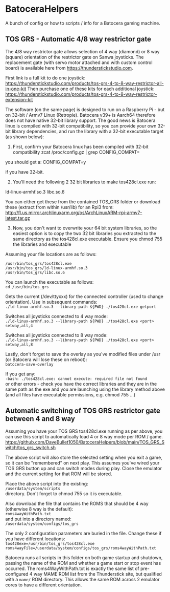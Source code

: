 # BatoceraHelpers
A bunch of config or how to scripts / info for a Batocera gaming machine.

## TOS GRS - Automatic 4/8 way restrictor gate

The 4/8 way restrictor gate allows selection of 4 way (diamond) or 8 way (square) orientation of the restrictor gate on Sanwa joysticks.  The replacement gate (with servo motor attached and with custom control board) is available here from https://thunderstickstudio.com.

First link is a full kit to do one joystick: https://thunderstickstudio.com/products/tos-grs-4-to-8-way-restrictor-all-in-one-kit
Then purchase one of these kits for each additional joystick: https://thunderstickstudio.com/products/tos-grs-4-to-8-way-restrictor-extension-kit

The software (on the same page) is designed to run on a Raspberry Pi - but on 32-bit / Armv7 Linux (Retropie).  Batocera v39+ is Aarch64 therefore does not have native 32-bit library support.  The good news is Batocera linux is compiled with 32-bit compatibility, so you can provide your own 32-bit library dependencies, and run the library with a 32-bit executable target (as shown below):

1. First, confirm your Batocera linux has been compiled with 32-bit compatibility
zcat /proc/config.gz | grep CONFIG_COMPAT=

you should get a:
CONFIG_COMPAT=y

if you have 32-bit.

2. You'll need the following 2 32 bit libraries to make tos428cl.exe run:

ld-linux-armhf.so.3
libc.so.6

You can either get these from the contained TOS_GRS folder or download these (extract from within /usr/lib) for an Rpi3 from:
http://fl.us.mirror.archlinuxarm.org/os/ArchLinuxARM-rpi-armv7-latest.tar.gz

3. Now, you don't want to overwrite your 64 bit system libraries, so the easiest option is to copy the two 32 bit libraries you extracted to the same directory as the tos428cl.exe executable.  Ensure you chmod 755 the libraries and executable

Assuming your file locations are as follows:

`/usr/bin/tos_grs/tos428cl.exe`  
`/usr/bin/tos_grs/ld-linux-armhf.so.3`  
`/usr/bin/tos_grs/libc.so.6`  

You can launch the executable as follows:  
`cd /usr/bin/tos_grs`  

Gets the current <port> (/dev/ttyxxx) for the connected controller (used to change orientation).  Use in subsequent commands:  
`./ld-linux-armhf.so.3 --library-path ${PWD} ./tos428cl.exe getport`  

Switches all joysticks connected to 4 way mode:  
`./ld-linux-armhf.so.3 --library-path ${PWD} ./tos428cl.exe <port> setway,all,4`  

Switches all joysticks connected to 8 way mode:  
`./ld-linux-armhf.so.3 --library-path ${PWD} ./tos428cl.exe <port> setway,all,8`  

Lastly, don't forget to save the overlay as you've modified files under /usr (or Batocera will lose these on reboot):  
`batocera-save-overlay`  

If you get any:  
`-bash: ./tos428cl.exe: cannot execute: required file not found`  
or other errors - check you have the correct libraries and they are in the same path as the exe and you are launching using the library method above (and all files have executable permissions, e.g. chmod 755 ...)

## Automatic switching of TOS GRS restrictor gate between 4 and 8 way

Assuming you have your TOS GRS tos428cl.exe running as per above, you can use this script to automatically load 4 or 8 way mode per ROM / game.  
https://github.com/DaveBullet1050/BatoceraHelpers/blob/main/TOS_GRS_Switch/tos_grs_switch.sh

The above script will also store the selected setting when you exit a game, so it can be "remembered" on next play.  This assumes you've wired your TOS GRS button up and can switch modes during play.  Close the emulator and the current setting for that ROM will be stored.

Place the above script into the existing:  
`/userdata/system/scripts`  
directory.  Don't forget to chmod 755 so it is executable.

Also download the file that contains the ROMS that should be 4 way (otherwise 8 way is the default):  
`roms4wayWithPath.txt`  
and put into a directory named:  
`/userdata/system/configs/tos_grs`  

The only 2 configuration parameters are buried in the file.  Change these if you have different locations:  
`tos428exe=/usr/bin/tos_grs/tos428cl.exe`  
`roms4wayFile=/userdata/system/configs/tos_grs/roms4wayWithPath.txt`  

Batocera runs all scripts in this folder on both game startup and shutdown, passing the name of the ROM and whether a game start or stop event has occurred.  The roms4WayWithPath.txt is exactly the same list of pre-configured 4 way MAME ROM list from the Thunderstick site, but qualified with a `mame/` ROM directory. This allows the same ROM across 2 emulator cores to have a different orientation. 

